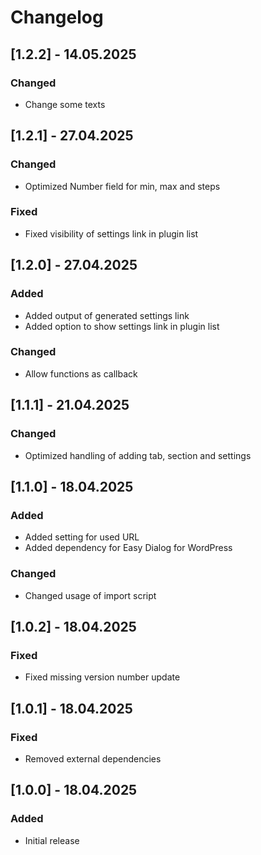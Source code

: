 # Changelog

## [1.2.2] - 14.05.2025

### Changed

- Change some texts

## [1.2.1] - 27.04.2025

### Changed

- Optimized Number field for min, max and steps

### Fixed

- Fixed visibility of settings link in plugin list

## [1.2.0] - 27.04.2025

### Added

- Added output of generated settings link
- Added option to show settings link in plugin list

### Changed

- Allow functions as callback

## [1.1.1] - 21.04.2025

### Changed

- Optimized handling of adding tab, section and settings

## [1.1.0] - 18.04.2025

### Added

- Added setting for used URL
- Added dependency for Easy Dialog for WordPress

### Changed

- Changed usage of import script

## [1.0.2] - 18.04.2025

### Fixed

- Fixed missing version number update

## [1.0.1] - 18.04.2025

### Fixed

- Removed external dependencies

## [1.0.0] - 18.04.2025

### Added

- Initial release